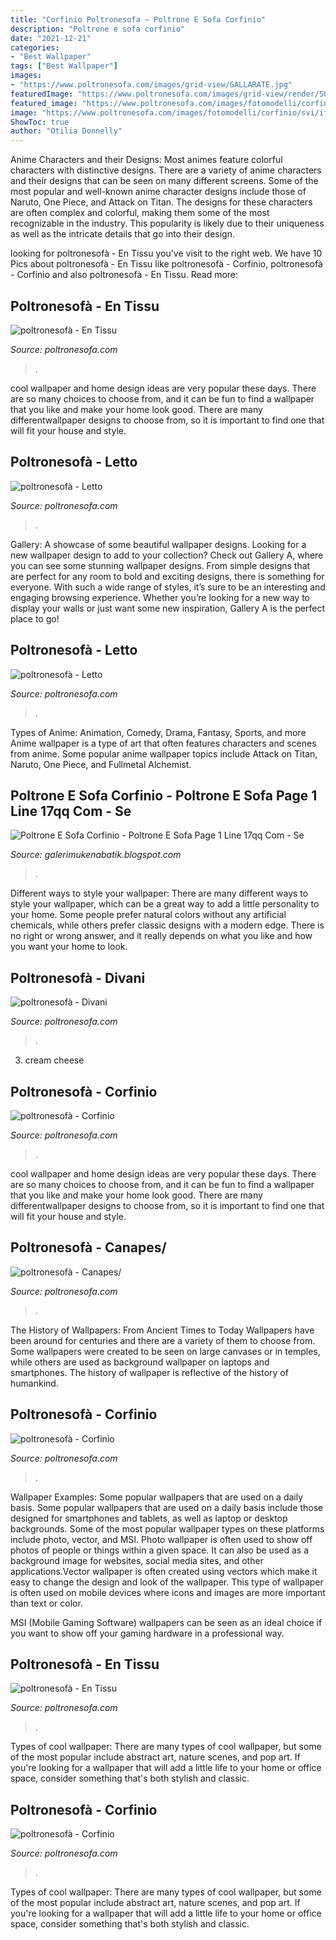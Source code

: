 ```yaml
---
title: "Corfinio Poltronesofa ~ Poltrone E Sofa Corfinio"
description: "Poltrone e sofa corfinio"
date: "2021-12-21"
categories:
- "Best Wallpaper"
tags: ["Best Wallpaper"]
images:
- "https://www.poltronesofa.com/images/grid-view/GALLARATE.jpg"
featuredImage: "https://www.poltronesofa.com/images/grid-view/render/SUSELLA.JPG"
featured_image: "https://www.poltronesofa.com/images/fotomodelli/corfinio/svi/if5d100wt_a1acc-d01_530 Divani InTessuto Corfinio angolare   penisola destra Acacia fiordaliso.jpg"
image: "https://www.poltronesofa.com/images/fotomodelli/corfinio/svi/if5s100wt_a1acc-d01_530 Sofas Fabric Corfinio corner sofa   left peninsula Acacia solid cornflower (fiordaliso).jpg"
ShowToc: true
author: "Otilia Donnelly"
---
```



Anime Characters and their Designs: Most animes feature colorful characters with distinctive designs.
There are a variety of anime characters and their designs that can be seen on many different screens. Some of the most popular and well-known anime character designs include those of Naruto, One Piece, and Attack on Titan. The designs for these characters are often complex and colorful, making them some of the most recognizable in the industry. This popularity is likely due to their uniqueness as well as the intricate details that go into their design.

	

		
looking for poltronesofà - En Tissu you've visit to the right web. We have 10 Pics about poltronesofà - En Tissu like poltronesofà - Corfinio, poltronesofà - Corfinio and also poltronesofà - En Tissu. Read more:
		
    
## Poltronesofà - En Tissu

<img loading=lazy src="https://www.poltronesofa.com/images/grid-view/render/MIRAMARE.jpg" onerror="this.onerror=null;this.src='https://tse4.mm.bing.net/th?id=OIP.cl8h9qtb6lBKDzR15VNRLwHaHa&amp;pid=15.1';" alt="poltronesofà - En Tissu">

_Source: poltronesofa.com_

>. 

	

cool wallpaper and home design ideas are very popular these days. There are so many choices to choose from, and it can be fun to find a wallpaper that you like and make your home look good. There are many differentwallpaper designs to choose from, so it is important to find one that will fit your house and style.

    
## Poltronesofà - Letto

<img loading=lazy src="https://www.poltronesofa.com/images/grid-view/render/SUSELLA.JPG" onerror="this.onerror=null;this.src='https://tse4.mm.bing.net/th?id=OIP.i5fghnUoU6QVLQPKLkn08gHaHa&amp;pid=15.1';" alt="poltronesofà - Letto">

_Source: poltronesofa.com_

>. 

	

Gallery: A showcase of some beautiful wallpaper designs.
Looking for a new wallpaper design to add to your collection? Check out Gallery A, where you can see some stunning wallpaper designs. From simple designs that are perfect for any room to bold and exciting designs, there is something for everyone. With such a wide range of styles, it’s sure to be an interesting and engaging browsing experience. Whether you’re looking for a new way to display your walls or just want some new inspiration, Gallery A is the perfect place to go!





	
	
    
## Poltronesofà - Letto

<img loading=lazy src="https://www.poltronesofa.com/images/grid-view/GALLARATE.jpg" onerror="this.onerror=null;this.src='https://tse1.mm.bing.net/th?id=OIP.FX2sKdiiUSbmuJVekg6mHAHaHa&amp;pid=15.1';" alt="poltronesofà - Letto">

_Source: poltronesofa.com_

>. 

	

Types of Anime: Animation, Comedy, Drama, Fantasy, Sports, and more
Anime wallpaper is a type of art that often features characters and scenes from anime. Some popular anime wallpaper topics include Attack on Titan, Naruto, One Piece, and Fullmetal Alchemist.

    
## Poltrone E Sofa Corfinio - Poltrone E Sofa Page 1 Line 17qq Com - Se

<img loading=lazy src="https://i.pinimg.com/originals/78/d5/c0/78d5c0435645c5203ea5c140b8aac79f.jpg" onerror="this.onerror=null;this.src='https://tse1.mm.bing.net/th?id=OIP.6g3ZRmcDS82au9pQZEEx2QHaDq&amp;pid=15.1';" alt="Poltrone E Sofa Corfinio - Poltrone E Sofa Page 1 Line 17qq Com - Se">

_Source: galerimukenabatik.blogspot.com_

>. 

	

Different ways to style your wallpaper:
There are many different ways to style your wallpaper, which can be a great way to add a little personality to your home. Some people prefer natural colors without any artificial chemicals, while others prefer classic designs with a modern edge. There is no right or wrong answer, and it really depends on what you like and how you want your home to look.

    
## Poltronesofà - Divani

<img loading=lazy src="https://www.poltronesofa.com/images/grid-view/LITEGGIO.jpg" onerror="this.onerror=null;this.src='https://tse2.mm.bing.net/th?id=OIP.z5PPB2u0aLzztXIcvaFp6AHaHa&amp;pid=15.1';" alt="poltronesofà - Divani">

_Source: poltronesofa.com_

>. 

	

3. cream cheese 

    
## Poltronesofà - Corfinio

<img loading=lazy src="https://www.poltronesofa.com/images/fotomodelli/corfinio/svi/if5d100wt_a1acc-d01_530 Divani InTessuto Corfinio angolare   penisola destra Acacia fiordaliso.jpg" onerror="this.onerror=null;this.src='https://tse1.mm.bing.net/th?id=OIP.zTk85OudbG35a52thCQT1gHaDq&amp;pid=15.1';" alt="poltronesofà - Corfinio">

_Source: poltronesofa.com_

>. 

	

cool wallpaper and home design ideas are very popular these days. There are so many choices to choose from, and it can be fun to find a wallpaper that you like and make your home look good. There are many differentwallpaper designs to choose from, so it is important to find one that will fit your house and style.

    
## Poltronesofà - Canapes/

<img loading=lazy src="https://www.poltronesofa.com/images/grid-view/render/BARTOLO.jpg" onerror="this.onerror=null;this.src='https://tse2.mm.bing.net/th?id=OIP.sNpbMmJhhB7pu4Pts_49DAHaHa&amp;pid=15.1';" alt="poltronesofà - Canapes/">

_Source: poltronesofa.com_

>. 

	

The History of Wallpapers: From Ancient Times to Today
Wallpapers have been around for centuries and there are a variety of them to choose from. Some wallpapers were created to be seen on large canvases or in temples, while others are used as background wallpaper on laptops and smartphones. The history of wallpaper is reflective of the history of humankind.

    
## Poltronesofà - Corfinio

<img loading=lazy src="https://www.poltronesofa.com/images/fotomodelli/corfinio/svi/if5s100wt_a1acc-d01_530 Sofas Fabric Corfinio corner sofa   left peninsula Acacia solid cornflower (fiordaliso).jpg" onerror="this.onerror=null;this.src='https://tse4.mm.bing.net/th?id=OIP.sUBNcw15cbzXc-8qOLpa5QHaDq&amp;pid=15.1';" alt="poltronesofà - Corfinio">

_Source: poltronesofa.com_

>. 

	

Wallpaper Examples: Some popular wallpapers that are used on a daily basis.
Some popular wallpapers that are used on a daily basis include those designed for smartphones and tablets, as well as laptop or desktop backgrounds. Some of the most popular wallpaper types on these platforms include photo, vector, and MSI. 
Photo wallpaper is often used to show off photos of people or things within a given space. It can also be used as a background image for websites, social media sites, and other applications.Vector wallpaper is often created using vectors which make it easy to change the design and look of the wallpaper. This type of wallpaper is often used on mobile devices where icons and images are more important than text or color. 

MSI (Mobile Gaming Software) wallpapers can be seen as an ideal choice if you want to show off your gaming hardware in a professional way.

    
## Poltronesofà - En Tissu

<img loading=lazy src="https://www.poltronesofa.com/images/grid-view/render/MELIZZANO.jpg" onerror="this.onerror=null;this.src='https://tse1.mm.bing.net/th?id=OIP.uF6_NQa1CKugxGbqCZrqWAHaHa&amp;pid=15.1';" alt="poltronesofà - En Tissu">

_Source: poltronesofa.com_

>. 

	

Types of cool wallpaper:
There are many types of cool wallpaper, but some of the most popular include abstract art, nature scenes, and pop art. If you're looking for a wallpaper that will add a little life to your home or office space, consider something that's both stylish and classic.

    
## Poltronesofà - Corfinio

<img loading=lazy src="https://www.poltronesofa.com/images/fotomodelli/corfinio/svi/if5d100wt_a1acc-d01_530 sofas fabric Corfinio corner sofa   right peninsula Acacia solid cornflower (fiordaliso).jpg" onerror="this.onerror=null;this.src='https://tse1.mm.bing.net/th?id=OIP.FStUvQzTuc2ISqJDERPSZAHaDq&amp;pid=15.1';" alt="poltronesofà - Corfinio">

_Source: poltronesofa.com_

>. 

	

Types of cool wallpaper:
There are many types of cool wallpaper, but some of the most popular include abstract art, nature scenes, and pop art. If you're looking for a wallpaper that will add a little life to your home or office space, consider something that's both stylish and classic.

